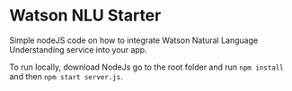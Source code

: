 # Watson NLU Starter
Simple nodeJS code on how to integrate Watson Natural Language Understanding service into your app.

To run locally, download NodeJs go to the root folder and run `npm install` and then `npm start server.js`.
